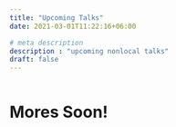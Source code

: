 ```yaml
---
title: "Upcoming Talks"
date: 2021-03-01T11:22:16+06:00

# meta description
description : "upcoming nonlocal talks"
draft: false
---
```


<h1 style="display:inline-block;">Mores Soon!</h1> &nbsp;&nbsp;&nbsp; <h2 style="display:inline-block;"></h2>

